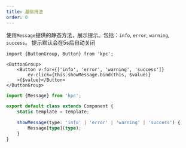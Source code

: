 ```yaml
---
title: 基础用法
order: 0
---
```


使用`Message`提供的静态方法，展示提示。包括：`info`, `error`, `warning`, `success`。
提示默认会在5s后自动关闭

```vdt
import {ButtonGroup, Button} from 'kpc';

<ButtonGroup>
    <Button v-for={['info', 'error', 'warning', 'success']}
        ev-click={this.showMessage.bind(this, $value)}
    >{$value}</Button>
</ButtonGroup>
```

```ts
import {Message} from 'kpc';

export default class extends Component {
    static template = template;

    showMessage(type: 'info' | 'error' | 'warning' | 'success') {
        Message[type](type);
    }
}
```
